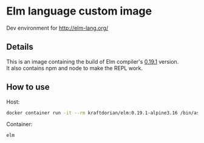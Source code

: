 # Elm language custom image
Dev environment for http://elm-lang.org/

## Details
This is an image containing the build of Elm compiler's [0.19.1](https://github.com/elm/compiler/tree/0.19.1/) version.\
It also contains npm and node to make the REPL work.

## How to use
Host:
```bash
docker container run -it --rm kraftdorian/elm:0.19.1-alpine3.16 /bin/ash
```

Container:
```bash
elm
```
